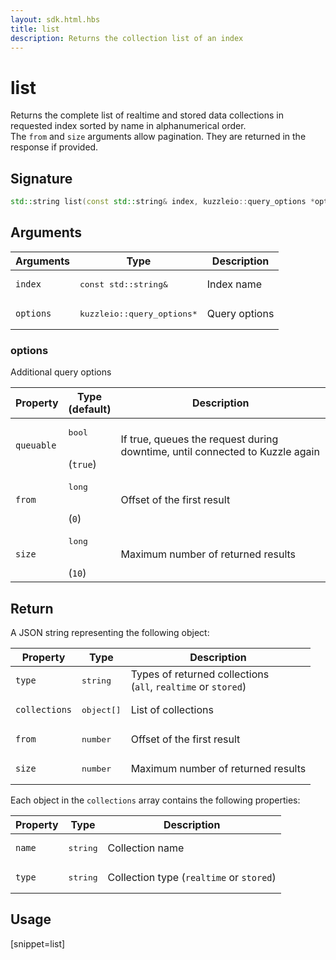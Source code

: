```yaml
---
layout: sdk.html.hbs
title: list
description: Returns the collection list of an index
---
```


# list

Returns the complete list of realtime and stored data collections in requested index sorted by name in alphanumerical order.  
The `from` and `size` arguments allow pagination. They are returned in the response if provided.


## Signature

```cpp
std::string list(const std::string& index, kuzzleio::query_options *options=nullptr)
```

## Arguments

| Arguments    | Type    | Description |
|--------------|---------|-------------|
| `index` | <pre>const std::string&</pre> | Index name    | 
| `options` | <pre>kuzzleio::query_options\*</pre> | Query options    | 

### options

Additional query options

| Property     | Type<br/>(default)    | Description        |
| ---------- | ------- | --------------------------------- | 
| `queuable` | <pre>bool</pre><br/>(`true`) | If true, queues the request during downtime, until connected to Kuzzle again |
| `from` | <pre>long</pre><br/>(`0`) | Offset of the first result |
| `size` | <pre>long</pre><br/>(`10`) | Maximum number of returned results |

## Return

A JSON string representing the following object:

| Property   | Type    | Description  |
|--------------|---------|-------------|
| `type` | <pre>string</pre> | Types of returned collections <br/>(`all`, `realtime` or `stored`)   |
| ``collections`` | <pre>object[]</pre> | List of collections  |
| `from` | <pre>number</pre> | Offset of the first result |
| `size` | <pre>number</pre> | Maximum number of returned results |

Each object in the `collections` array contains the following properties:

| Property   | Type    | Description  |
|--------------|---------|-------------|
| `name` | <pre>string</pre> | Collection name |
| `type` | <pre>string</pre> | Collection type (`realtime` or `stored`) |


## Usage

[snippet=list]
